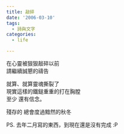 ```yaml
---
title: 敲碎
date: '2006-03-10'
tags:
  - 詩與文字
categories:
  - life

---
```

在心靈被狠狠敲碎以前  
請繼續誠懇的禱告  
  
就算、就算靈魂撕裂了  
現實這樣的鐵鎚重重的打在胸膛  
至少 還有信念。  
  
殘存的 總會度過黯然的秋冬  
  
  
PS. 去年二月寫的東西，到現在還是沒有完成 :P